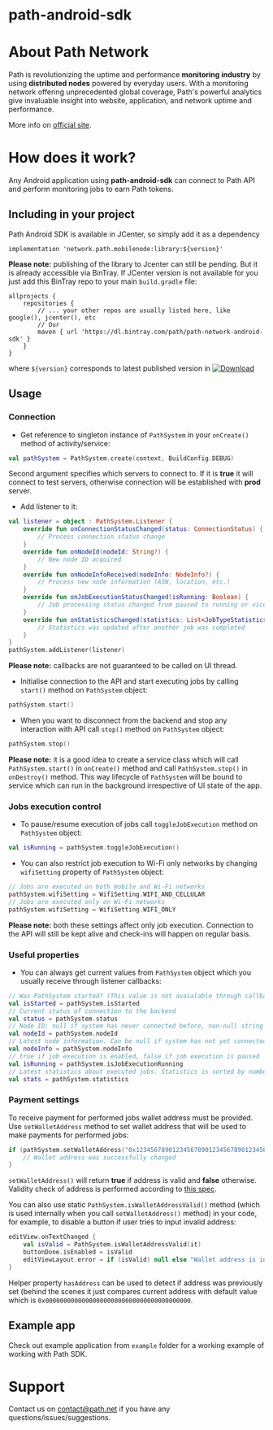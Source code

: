 
# path-android-sdk

# About Path Network

Path is revolutionizing the uptime and performance **monitoring industry** by using **distributed nodes** powered by everyday users. With a monitoring network offering unprecedented global coverage, Path's powerful analytics give invaluable insight into website, application, and network uptime and performance.

More info on [official site](https://path.net).

# How does it work?

Any Android application using **path-android-sdk** can connect to Path API and perform monitoring jobs to earn Path tokens.

## Including in your project

Path Android SDK is available in JCenter, so simply add it as a dependency

```
implementation 'network.path.mobilenode:library:${version}'
```
**Please note:** publishing of the library to Jcenter can still be pending. But it is already accessible via BinTray. If JCenter version is not available for you just add this BinTray repo to your main `build.gradle` file:
```
allprojects {  
    repositories {  
	    // ... your other repos are usually listed here, like google(), jcenter(), etc
	    // Our 
        maven { url 'https://dl.bintray.com/path/path-network-android-sdk' }
    }  
}
```

where `${version}` corresponds to latest published version in [ ![Download](https://api.bintray.com/packages/path/path-network-android-sdk/path-network-android-sdk/images/download.svg?version=1.0.17) ](https://bintray.com/path/path-network-android-sdk/path-network-android-sdk/1.0.17/link)
## Usage
### Connection
* Get reference to singleton instance of `PathSystem` in your `onCreate()` method of activity/service:
```kotlin
val pathSystem = PathSystem.create(context, BuildConfig.DEBUG)
```
Second argument specifies which servers to connect to. If it is **true** it will connect to test servers, otherwise connection will be established with **prod** server. 

* Add listener to it:
```kotlin
val listener = object : PathSystem.Listener {
    override fun onConnectionStatusChanged(status: ConnectionStatus) {
        // Process connection status change 
    }
    override fun onNodeId(nodeId: String?) {
        // New node ID acquired
    }
    override fun onNodeInfoReceived(nodeInfo: NodeInfo?) {
        // Process new node information (ASN, location, etc.)
    }
    override fun onJobExecutionStatusChanged(isRunning: Boolean) {
        // Job processing status changed from paused to running or vice versa
    }
    override fun onStatisticsChanged(statistics: List<JobTypeStatistics>) {
        // Statistics was updated after another job was completed
    }
}
pathSystem.addListener(listener)
```
**Please note:** callbacks are not guaranteed to be called on UI thread.

* Initialise connection to the API and start executing jobs by calling `start()` method on `PathSystem` object:
```kotlin
pathSystem.start()
``` 

* When you want to disconnect from the backend and stop any interaction with API call `stop()` method on `PathSystem` object:
```kotlin
pathSystem.stop()
```

**Please note:** it is a good idea to create a service class which will call `PathSystem.start()` in `onCreate()` method and call `PathSystem.stop()` in `onDestroy()` method. This way lifecycle of `PathSystem` will be bound to service which can run in the background irrespective of UI state of the app.

### Jobs execution control
* To pause/resume execution of jobs call `toggleJobExecution` method on `PathSystem` object:
```kotlin
val isRunning = pathSystem.toggleJobExecution()
```

* You can also restrict job execution to Wi-Fi only networks by changing `wifiSetting` property of `PathSystem` object:
```kotlin
// Jobs are executed on both mobile and Wi-Fi networks
pathSystem.wifiSetting = WifiSetting.WIFI_AND_CELLULAR 
// Jobs are executed only on Wi-Fi networks
pathSystem.wifiSetting = WifiSetting.WIFI_ONLY 
```
**Please note:** both these settings affect only job execution. Connection to the API will still be kept alive and check-ins will happen on regular basis.

###  Useful properties
* You can always get current values from `PathSystem` object which you usually receive through listener callbacks:
```kotlin
// Was PathSystem started? (This value is not avaialable through callbacks)
val isStarted = pathSystem.isStarted
// Current status of connection to the backend
val status = pathSystem.status
// Node ID: null if system has never connected before, non-null string value otherwise
val nodeId = pathSystem.nodeId 
// Latest node information. Can be null if system has not yet connected
val nodeInfo = pathSystem.nodeInfo 
// true if job execution is enabled, false if job execution is paused
val isRunning = pathSystem.isJobExecutionRunning
// Latest statistics about executed jobs. Statistics is sorted by number of jobs and average latency
val stats = pathSystem.statistics 
```

### Payment settings
To receive payment for performed jobs wallet address must be provided. Use `setWalletAddress` method to set wallet address that will be used to make payments for performed jobs:
```kotlin
if (pathSystem.setWalletAddress("0x1234567890123456789012345678901234567890")) {
	// Wallet address was successfully changed
}
```
`setWalletAddress()` will return **true** if address is valid and **false** otherwise. Validity check of address is performed according to [this spec](https://github.com/ethereum/EIPs/blob/master/EIPS/eip-55.md).

You can also use static `PathSystem.isWalletAddressValid()` method (which is used internally when you call `setWalletAddress()` method) in your code, for example, to disable a button if user tries to input invalid address:
```kotlin
editView.onTextChanged {
	val isValid = PathSystem.isWalletAddressValid(it)
	buttonDone.isEnabled = isValid
	editViewLayout.error = if (isValid) null else "Wallet address is invalid"
}
```
Helper property `hasAddress` can be used to detect if address was previously set (behind the scenes it just compares current address with default value which is `0x0000000000000000000000000000000000000000`.

## Example app
Check out example application from `example` folder for a working example of working with Path SDK.

# Support

Contact us on contact@path.net if you have any questions/issues/suggestions.
